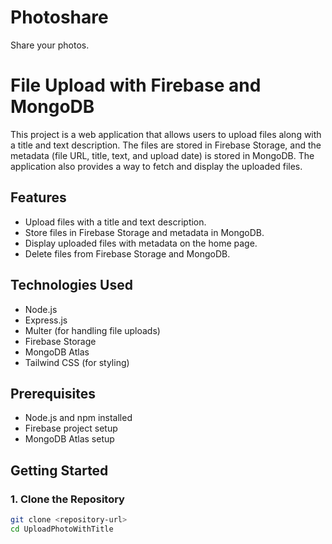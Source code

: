 # Photoshare
Share your photos.
# File Upload with Firebase and MongoDB

This project is a web application that allows users to upload files along with a title and text description. The files are stored in Firebase Storage, and the metadata (file URL, title, text, and upload date) is stored in MongoDB. The application also provides a way to fetch and display the uploaded files.

## Features
- Upload files with a title and text description.
- Store files in Firebase Storage and metadata in MongoDB.
- Display uploaded files with metadata on the home page.
- Delete files from Firebase Storage and MongoDB.

## Technologies Used
- Node.js
- Express.js
- Multer (for handling file uploads)
- Firebase Storage
- MongoDB Atlas
- Tailwind CSS (for styling)

## Prerequisites
- Node.js and npm installed
- Firebase project setup
- MongoDB Atlas setup

## Getting Started

### 1. Clone the Repository
```bash
git clone <repository-url>
cd UploadPhotoWithTitle
